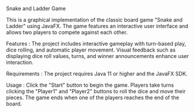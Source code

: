 Snake and Ladder Game

This is a graphical implementation of the classic board game "Snake and Ladder" using JavaFX. The game features an interactive user interface and allows two players to compete against each other.


Features : 
The project includes interactive gameplay with turn-based play, dice rolling, and automatic player movement. Visual feedback such as displaying dice roll values, turns, and winner announcements enhance user interaction.

Requirements :
The project requires Java 11 or higher and the JavaFX SDK.


Usage :
Click the "Start" button to begin the game. Players take turns clicking the "Player1" and "Player2" buttons to roll the dice and move their pieces. The game ends when one of the players reaches the end of the board.
